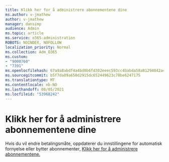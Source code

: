 ```yaml
---
title: Klikk her for å administrere abonnementene dine
ms.author: v-jmathew
author: v-jmathew
manager: dansimp
audience: Admin
ms.topic: article
ms.service: o365-administration
ROBOTS: NOINDEX, NOFOLLOW
localization_priority: Normal
ms.collection: Adm_O365
ms.custom:
- "9000760"
- "7391"
ms.openlocfilehash: 67a9a8abdf4a4bd0b6fd302eeec593cc4babda58a81294042a4644eeb2a0b2aa
ms.sourcegitcommit: b5f7da89a650d2915dc652449623c78be6247175
ms.translationtype: MT
ms.contentlocale: nb-NO
ms.lasthandoff: 08/05/2021
ms.locfileid: "53968242"
---
```

# <a name="click-here-to-manage-your-subscriptions"></a>Klikk her for å administrere abonnementene dine

Hvis du vil endre betalingsmåte, oppdaterer du innstillingene for automatisk fornyelse eller bytter abonnementer, [Klikk her for å administrere abonnementene.](https://portal.office.com/AdminPortal/Home#/subscriptions)

